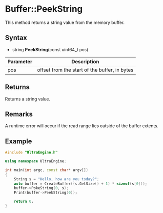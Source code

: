 # Buffer::PeekString

This method returns a string value from the memory buffer.

## Syntax

- string **PeekString**(const uint64_t pos)

| Parameter | Description |
| ----- | ----- |
| pos | offset from the start of the buffer, in bytes |

## Returns

Returns a string value.

## Remarks

A runtime error will occur if the read range lies outside of the buffer extents.

## Example

```c++
#include "UltraEngine.h"

using namespace UltraEngine;

int main(int argc, const char* argv[])
{
	String s = "Hello, how are you today?";
	auto buffer = CreateBuffer((s.GetSize() + 1) * sizeof(s[0]));
	buffer->PokeString(0, s);
	Print(buffer->PeekString(0));

	return 0;
}
```
